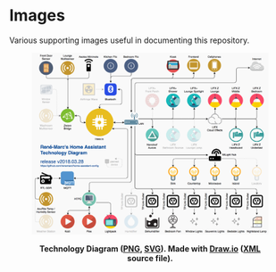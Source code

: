 # Images

Various supporting images useful in documenting this repository.

<div align="center">
    <figure>
        <div>
            <img src="technology-diagram.png" alt="Technology diagram">
        </div>
        <figcaption>
            <p><strong>Technology Diagram (<a href="technology-diagram.png">PNG</a>, <a href="technology-diagram.svg">SVG</a>). Made with <a href="https://www.draw.io">Draw.io</a> (<a href="technology-diagram.xml">XML</a> source file).</strong></p>
        </figcaption>
    </figure>
</div>
